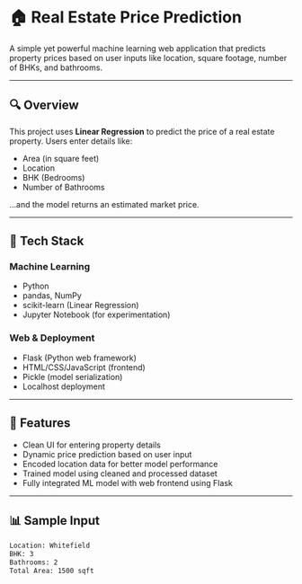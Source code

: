 # 🏠 Real Estate Price Prediction

A simple yet powerful machine learning web application that predicts property prices based on user inputs like location, square footage, number of BHKs, and bathrooms.

---

## 🔍 Overview

This project uses **Linear Regression** to predict the price of a real estate property. Users enter details like:

- Area (in square feet)
- Location
- BHK (Bedrooms)
- Number of Bathrooms

…and the model returns an estimated market price.

---

## 🧠 Tech Stack

### Machine Learning
- Python
- pandas, NumPy
- scikit-learn (Linear Regression)
- Jupyter Notebook (for experimentation)

### Web & Deployment
- Flask (Python web framework)
- HTML/CSS/JavaScript (frontend)
- Pickle (model serialization)
- Localhost deployment

---

## 🚀 Features

- Clean UI for entering property details
- Dynamic price prediction based on user input
- Encoded location data for better model performance
- Trained model using cleaned and processed dataset
- Fully integrated ML model with web frontend using Flask

---

## 📊 Sample Input

```bash
Location: Whitefield
BHK: 3
Bathrooms: 2
Total Area: 1500 sqft
